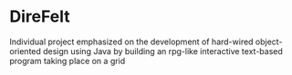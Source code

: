 # DireFelt
Individual project emphasized on the development of hard-wired object-oriented design using Java by building an rpg-like interactive text-based program taking place on a grid
